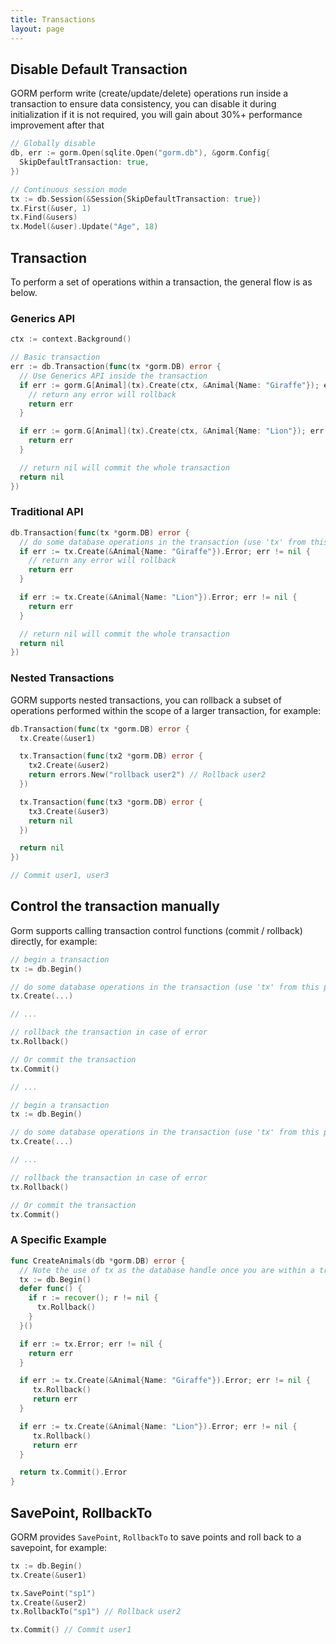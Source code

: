 ```yaml
---
title: Transactions
layout: page
---
```


## Disable Default Transaction

GORM perform write (create/update/delete) operations run inside a transaction to ensure data consistency, you can disable it during initialization if it is not required, you will gain about 30%+ performance improvement after that

```go
// Globally disable
db, err := gorm.Open(sqlite.Open("gorm.db"), &gorm.Config{
  SkipDefaultTransaction: true,
})

// Continuous session mode
tx := db.Session(&Session{SkipDefaultTransaction: true})
tx.First(&user, 1)
tx.Find(&users)
tx.Model(&user).Update("Age", 18)
```

## Transaction

To perform a set of operations within a transaction, the general flow is as below.

### Generics API

```go
ctx := context.Background()

// Basic transaction
err := db.Transaction(func(tx *gorm.DB) error {
  // Use Generics API inside the transaction
  if err := gorm.G[Animal](tx).Create(ctx, &Animal{Name: "Giraffe"}); err != nil {
    // return any error will rollback
    return err
  }

  if err := gorm.G[Animal](tx).Create(ctx, &Animal{Name: "Lion"}); err != nil {
    return err
  }

  // return nil will commit the whole transaction
  return nil
})
```

### Traditional API

```go
db.Transaction(func(tx *gorm.DB) error {
  // do some database operations in the transaction (use 'tx' from this point, not 'db')
  if err := tx.Create(&Animal{Name: "Giraffe"}).Error; err != nil {
    // return any error will rollback
    return err
  }

  if err := tx.Create(&Animal{Name: "Lion"}).Error; err != nil {
    return err
  }

  // return nil will commit the whole transaction
  return nil
})
```

### Nested Transactions

GORM supports nested transactions, you can rollback a subset of operations performed within the scope of a larger transaction, for example:

```go
db.Transaction(func(tx *gorm.DB) error {
  tx.Create(&user1)

  tx.Transaction(func(tx2 *gorm.DB) error {
    tx2.Create(&user2)
    return errors.New("rollback user2") // Rollback user2
  })

  tx.Transaction(func(tx3 *gorm.DB) error {
    tx3.Create(&user3)
    return nil
  })

  return nil
})

// Commit user1, user3
```

## Control the transaction manually

Gorm supports calling transaction control functions (commit / rollback) directly, for example:

```go
// begin a transaction
tx := db.Begin()

// do some database operations in the transaction (use 'tx' from this point, not 'db')
tx.Create(...)

// ...

// rollback the transaction in case of error
tx.Rollback()

// Or commit the transaction
tx.Commit()

// ...

// begin a transaction
tx := db.Begin()

// do some database operations in the transaction (use 'tx' from this point, not 'db')
tx.Create(...)

// ...

// rollback the transaction in case of error
tx.Rollback()

// Or commit the transaction
tx.Commit()
```

### A Specific Example

```go
func CreateAnimals(db *gorm.DB) error {
  // Note the use of tx as the database handle once you are within a transaction
  tx := db.Begin()
  defer func() {
    if r := recover(); r != nil {
      tx.Rollback()
    }
  }()

  if err := tx.Error; err != nil {
    return err
  }

  if err := tx.Create(&Animal{Name: "Giraffe"}).Error; err != nil {
     tx.Rollback()
     return err
  }

  if err := tx.Create(&Animal{Name: "Lion"}).Error; err != nil {
     tx.Rollback()
     return err
  }

  return tx.Commit().Error
}
```

## SavePoint, RollbackTo

GORM provides `SavePoint`, `RollbackTo` to save points and roll back to a savepoint, for example:

```go
tx := db.Begin()
tx.Create(&user1)

tx.SavePoint("sp1")
tx.Create(&user2)
tx.RollbackTo("sp1") // Rollback user2

tx.Commit() // Commit user1
```
